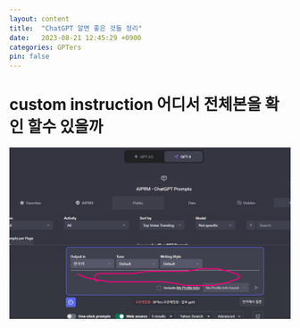 ```yaml
---
layout: content
title:  "ChatGPT 알면 좋은 것들 정리"
date:   2023-08-21 12:45:29 +0900
categories: GPTers
pin: false
---
```




# custom instruction 어디서 전체본을 확인 할수 있을까
<img src="/img/blogimg/ChatGPT/Tips/T1-1.png" style="height:auto"><br>


